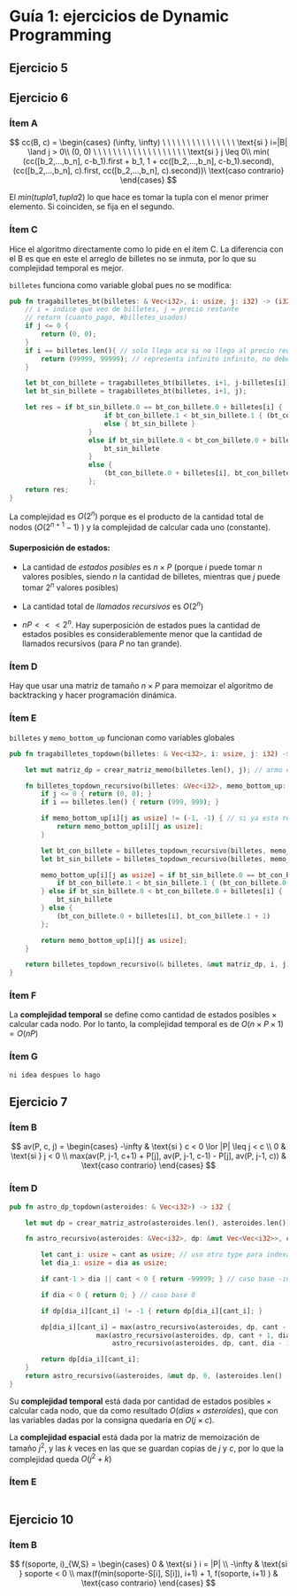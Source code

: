 # Guía 1: ejercicios de Dynamic Programming

## Ejercicio 5



## Ejercicio 6

### Ítem A 

$$
cc(B, c) =
\begin{cases}
     (\infty, \infty) \ \ \ \ \  \ \ \ \ \ \ \ \ \ \   \text{si } i=|B| \land j > 0\\
     (0, 0)     \ \ \ \ \ \ \ \ \ \ \ \ \ \ \ \ \ \ \  \text{si } j \leq 0\\
     min( (cc([b_2,...,b_n], c-b_1).first + b_1, 1 + cc([b_2,...,b_n], c-b_1).second), (cc([b_2,...,b_n], c).first, cc([b_2,...,b_n], c).second))\ \text{caso contrario}
\end{cases}
$$

El $min(tupla1, tupla2)$ lo que hace es tomar la tupla con el menor primer elemento. Si coinciden, se fija en el segundo.

### Ítem C

Hice el algoritmo directamente como lo pide en el ítem C. La diferencia con el B es que en este el arreglo de billetes no se inmuta, por lo que su complejidad temporal es mejor.  

`billetes` funciona como variable global pues no se modifica:

```rust
pub fn tragabilletes_bt(billetes: & Vec<i32>, i: usize, j: i32) -> (i32, i32){
    // i = indice que veo de billetes, j = precio restante
    // return (cuanto_pago, #billetes_usados)
    if j <= 0 {
        return (0, 0);
    }
    if i == billetes.len(){ // solo llega aca si no llego al precio requerido
        return (99999, 99999); // representa infinito infinito, no deberia usar numeros tan grandes
    }

    let bt_con_billete = tragabilletes_bt(billetes, i+1, j-billetes[i]);
    let bt_sin_billete = tragabilletes_bt(billetes, i+1, j);

    let res = if bt_sin_billete.0 == bt_con_billete.0 + billetes[i] {
                        if bt_con_billete.1 < bt_sin_billete.1 { (bt_con_billete.0 + billetes[i], bt_con_billete.1 + 1) }
                        else { bt_sin_billete }
                    }
                    else if bt_sin_billete.0 < bt_con_billete.0 + billetes[i] {
                        bt_sin_billete
                    }
                    else {
                        (bt_con_billete.0 + billetes[i], bt_con_billete.1 + 1)
                    };
    return res;
}
```

La complejidad es $O(2^n)$ porque es el producto de la cantidad total de nodos ($O(2^{n+1}-1)$ ) y la complejidad de calcular cada uno (constante).   

#### Superposición de estados:

- La cantidad de *estados posibles* es $n \times P$ (porque $i$ puede tomar $n$ valores posibles, siendo $n$ la cantidad de billetes, mientras que $j$ puede tomar $2^n$ valores posibles)
- La cantidad total de *llamados recursivos* es $O(2^n)$

- $nP <<< 2^n$. Hay superposición de estados pues la cantidad de estados posibles es considerablemente menor que la cantidad de llamados recursivos (para $P$ no tan grande).

### Ítem D

Hay que usar una matriz de tamaño $n \times P$ para memoizar el algoritmo de backtracking y hacer programación dinámica.

### Ítem E

`billetes` y `memo_bottom_up` funcionan como variables globales

```rust
pub fn tragabilletes_topdown(billetes: & Vec<i32>, i: usize, j: i32) -> (i32, i32) {

    let mut matriz_dp = crear_matriz_memo(billetes.len(), j); // armo el cuadrado para memorizar

    fn billetes_topdown_recursivo(billetes: &Vec<i32>, memo_bottom_up: &mut Vec<Vec<(i32, i32)>>, i: usize, j: i32) -> (i32, i32) {
        if j <= 0 { return (0, 0); }
        if i == billetes.len() { return (999, 999); }

        if memo_bottom_up[i][j as usize] != (-1, -1) { // si ya esta resuelto
            return memo_bottom_up[i][j as usize];
        }

        let bt_con_billete = billetes_topdown_recursivo(billetes, memo_bottom_up, i + 1, j - billetes[i]);
        let bt_sin_billete = billetes_topdown_recursivo(billetes, memo_bottom_up, i + 1, j);

        memo_bottom_up[i][j as usize] = if bt_sin_billete.0 == bt_con_billete.0 + billetes[i] { // modifico matriz memo
            if bt_con_billete.1 < bt_sin_billete.1 { (bt_con_billete.0 + billetes[i], bt_con_billete.1 + 1) } else { bt_sin_billete }
        } else if bt_sin_billete.0 < bt_con_billete.0 + billetes[i] {
            bt_sin_billete
        } else {
            (bt_con_billete.0 + billetes[i], bt_con_billete.1 + 1)
        };

        return memo_bottom_up[i][j as usize];
    }

    return billetes_topdown_recursivo(& billetes, &mut matriz_dp, i, j);
}
```

### Ítem F

La **complejidad temporal** se define como $\text{cantidad de estados posibles} \times \text{calcular cada nodo}$. Por lo tanto, la complejidad temporal es de $O(n\times P \times 1) = O(nP)$

### Ítem G

```
ni idea despues lo hago
```


## Ejercicio 7

### Ítem B

$$
av(P, c, j) =
\begin{cases}
     -\infty & \text{si } c < 0 \lor |P| \leq j < c \\
     0 & \text{si } j < 0 \\
     max(av(P, j-1, c+1) + P[j], av(P, j-1, c-1) - P[j], av(P, j-1, c)) & \text{caso contrario}
\end{cases}
$$

### Ítem D

```rust
pub fn astro_dp_topdown(asteroides: & Vec<i32>) -> i32 {

    let mut dp = crear_matriz_astro(asteroides.len(), asteroides.len()); // creo matriz para dp

    fn astro_recursivo(asteroides: &Vec<i32>, dp: &mut Vec<Vec<i32>>, cant: i32, dia: i32) -> i32 {

        let cant_i: usize = cant as usize; // uso otro type para indexar
        let dia_i: usize = dia as usize;

        if cant-1 > dia || cant < 0 { return -99999; } // caso base -infinito

        if dia < 0 { return 0; } // caso base 0

        if dp[dia_i][cant_i] != -1 { return dp[dia_i][cant_i]; }

        dp[dia_i][cant_i] = max(astro_recursivo(asteroides, dp, cant - 1, dia - 1) - asteroides[dia_i], // caso vendo
                      max(astro_recursivo(asteroides, dp, cant + 1, dia - 1) + asteroides[dia_i], // caso compro
                          astro_recursivo(asteroides, dp, cant, dia - 1))); // caso vendo y compro, o no hago nada

        return dp[dia_i][cant_i];
    }
    return astro_recursivo(&asteroides, &mut dp, 0, (asteroides.len() - 1) as i32);
}
```

Su **complejidad temporal** está dada por $\text{cantidad de estados posibles} \times \text{calcular cada nodo}$, que da como resultado $O(dias \times asteroides)$, que con las variables dadas por la consigna quedaría en $O(j\times c)$.  

La **complejidad espacial** está dada por la matriz de memoización de tamaño $j^2$, y las $k$ veces en las que se guardan copias de $j$ y $c$, por lo que la complejidad queda $O(j^2 + k)$


### Ítem E

```
```


## Ejercicio 10

### Ítem B

$$
f(soporte, i)_{W,S} =
\begin{cases}
     0 & \text{si } i = |P| \\
     -\infty & \text{si } soporte < 0 \\
     max(f(min(soporte-S[i], S[i]), i+1) + 1, f(soporte, i+1) ) & \text{caso contrario}
\end{cases}
$$